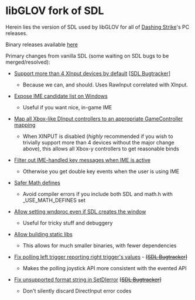 libGLOV fork of SDL
========================

Herein lies the version of SDL used by libGLOV for all of [Dashing Strike](http://www.dashingstrike.com)'s PC releases.

Binary releases available [here](https://jimbly.github.io/SDL/)

Primary changes from vanilla SDL (some waiting on SDL bugs to be merged/resolved):
* [Support more than 4 XInput devices by default](https://github.com/Jimbly/SDL/commit/514850fc0618f91e5aba78d34763ba4287bf93e4) [[SDL Bugtracker](https://bugzilla.libsdl.org/show_bug.cgi?id=4477)]
  * Because we can, and should.  Uses RawInput correlated with XInput.
* [Expose IME candidate list on Windows](https://github.com/Jimbly/SDL/commit/39f1d306eb689842981d29246fcda5fa419b68b1)
  * Useful if you want nice, in-game IME
* [Map all Xbox-like DInput controllers to an appropriate GameController mapping](https://github.com/Jimbly/SDL/commit/dd1262bd8f5db94d8ca943743ec64d3ac08255a5)
  * When XINPUT is disabled (*highly* recommended if you wish to trivially support more than 4 devices without the major change above), this allows all Xbox-y controllers to get reasonable binds
* [Filter out IME-handled key messages when IME is active](https://github.com/Jimbly/SDL/commit/96b6bab636bf4b1499b9d99e2c1a7292b51ae7b0)
  * Otherwise you get double key events when the user is using IME
* [Safer Math defines](https://github.com/Jimbly/SDL/commit/2e42806dbca55a22b5b15a4a5becc779f2118735)
  * Avoid compiler errors if you include both SDL and math.h with _USE_MATH_DEFINES set
* [Allow setting wndproc even if SDL creates the window](https://github.com/Jimbly/SDL/commit/a28601f1075b1a3b79a757baef755bc17367a8ed)
  * Useful for tricky stuff and debuggery
* [Allow building static libs](https://github.com/Jimbly/SDL/commit/cd35fe34d8f3aba726de37b445f3c0a55a68e4a5)
  * This allows for much smaller binaries, with fewer dependencies

* [Fix polling left trigger reporting right trigger's values](https://github.com/Jimbly/SDL/commit/3079b68cf56fe275b6bd8f5fcc2d934d42cd46f1) - ~~[[SDL Bugtracker](https://bugzilla.libsdl.org/show_bug.cgi?id=4547)]~~
  * Makes the polling joystick API more consistent with the evented API
* [Fix unsupported format string in SetDIerror](https://github.com/Jimbly/SDL/commit/9e4c82f49c4410c9981999003ecebda81801c5b4) ~~[[SDL Bugtracker](https://bugzilla.libsdl.org/show_bug.cgi?id=4548)]~~
  * Don't silently discard DirectInput error codes
